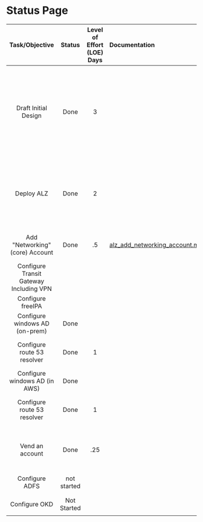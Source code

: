 # Status Page

Task/Objective       | Status | Level of Effort (LOE) <BR> Days | Documentation | Notes
:-------------------:|:------:|:-------------------------------:|:--------------|:------
Draft Initial Design | Done   | 3                               |               | Meet with Customer to discuss possibilities and then gather requirements <BE>Scope initial AWS configuration and on-prem environment
Deploy ALZ | Done | 2 | | AWS ProServe or Account Team should deploy ALZ for customers <BR> Still working on a publicly consumable repo for this
Add "Networking" (core) Account | Done | .5 | [alz_add_networking_account.md](lz_add_networking_account.md) | "core" accounts are added via the ALZ manifest
Configure Transit Gateway <BR> Including VPN | | | | Networking Account
Configure freeIPA | | | |
Configure windows AD (on-prem) | Done | | |
Configure route 53 resolver | Done | 1 | | Shared Services Account, for matrix.lab
Configure windows AD (in AWS) | Done | | | Shared Services
Configure route 53 resolver | Done | 1 | | Shared Services Account, for corp.matrix.lab
Vend an account | Done | .25 | | App0# account was created and "plumbed up" to the environment
Configure ADFS | not started | | |
| | | |
| | | |
Configure OKD | Not Started | | |
| | | |

